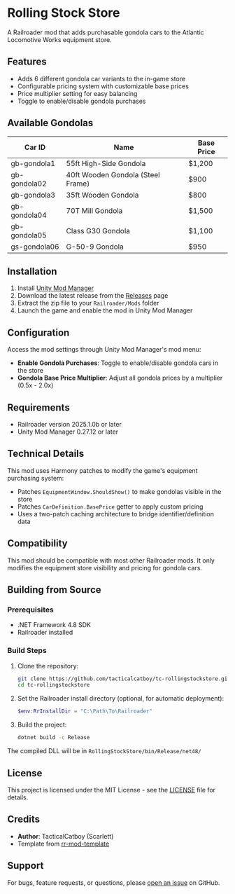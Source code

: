 # Rolling Stock Store

A Railroader mod that adds purchasable gondola cars to the Atlantic Locomotive Works equipment store.

## Features

- Adds 6 different gondola car variants to the in-game store
- Configurable pricing system with customizable base prices
- Price multiplier setting for easy balancing
- Toggle to enable/disable gondola purchases

## Available Gondolas

| Car ID | Name | Base Price |
|--------|------|------------|
| gb-gondola1 | 55ft High-Side Gondola | $1,200 |
| gb-gondola02 | 40ft Wooden Gondola (Steel Frame) | $900 |
| gb-gondola3 | 35ft Wooden Gondola | $800 |
| gb-gondola04 | 70T Mill Gondola | $1,500 |
| gb-gondola05 | Class G30 Gondola | $1,100 |
| gs-gondola06 | G-50-9 Gondola | $950 |

## Installation

1. Install [Unity Mod Manager](https://www.nexusmods.com/site/mods/21)
2. Download the latest release from the [Releases](../../releases) page
3. Extract the zip file to your `Railroader/Mods` folder
4. Launch the game and enable the mod in Unity Mod Manager

## Configuration

Access the mod settings through Unity Mod Manager's mod menu:

- **Enable Gondola Purchases**: Toggle to enable/disable gondola cars in the store
- **Gondola Base Price Multiplier**: Adjust all gondola prices by a multiplier (0.5x - 2.0x)

## Requirements

- Railroader version 2025.1.0b or later
- Unity Mod Manager 0.27.12 or later

## Technical Details

This mod uses Harmony patches to modify the game's equipment purchasing system:

- Patches `EquipmentWindow.ShouldShow()` to make gondolas visible in the store
- Patches `CarDefinition.BasePrice` getter to apply custom pricing
- Uses a two-patch caching architecture to bridge identifier/definition data

## Compatibility

This mod should be compatible with most other Railroader mods. It only modifies the equipment store visibility and pricing for gondola cars.

## Building from Source

### Prerequisites
- .NET Framework 4.8 SDK
- Railroader installed

### Build Steps

1. Clone the repository:
   ```bash
   git clone https://github.com/tacticalcatboy/tc-rollingstockstore.git
   cd tc-rollingstockstore
   ```

2. Set the Railroader install directory (optional, for automatic deployment):
   ```powershell
   $env:RrInstallDir = "C:\Path\To\Railroader"
   ```

3. Build the project:
   ```bash
   dotnet build -c Release
   ```

The compiled DLL will be in `RollingStockStore/bin/Release/net48/`

## License

This project is licensed under the MIT License - see the [LICENSE](LICENSE) file for details.

## Credits

- **Author**: TacticalCatboy (Scarlett)
- Template from [rr-mod-template](https://github.com/mricher-git/rr-mod-template)

## Support

For bugs, feature requests, or questions, please [open an issue](../../issues) on GitHub.
